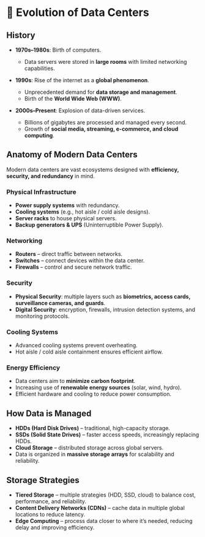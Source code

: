 # 🏢 Evolution of Data Centers

## History
- **1970s–1980s**: Birth of computers.  
  - Data servers were stored in **large rooms** with limited networking capabilities.  

- **1990s**: Rise of the internet as a **global phenomenon**.  
  - Unprecedented demand for **data storage and management**.  
  - Birth of the **World Wide Web (WWW)**.  

- **2000s–Present**: Explosion of data-driven services.  
  - Billions of gigabytes are processed and managed every second.  
  - Growth of **social media, streaming, e-commerce, and cloud computing**.  


## Anatomy of Modern Data Centers
Modern data centers are vast ecosystems designed with **efficiency, security, and redundancy** in mind.

### Physical Infrastructure
- **Power supply systems** with redundancy.  
- **Cooling systems** (e.g., hot aisle / cold aisle designs).  
- **Server racks** to house physical servers.  
- **Backup generators & UPS** (Uninterruptible Power Supply).  

### Networking
- **Routers** – direct traffic between networks.  
- **Switches** – connect devices within the data center.  
- **Firewalls** – control and secure network traffic.  

### Security
- **Physical Security**: multiple layers such as **biometrics, access cards, surveillance cameras, and guards**.  
- **Digital Security**: encryption, firewalls, intrusion detection systems, and monitoring protocols.  

### Cooling Systems
- Advanced cooling systems prevent overheating.  
- Hot aisle / cold aisle containment ensures efficient airflow.  

### Energy Efficiency
- Data centers aim to **minimize carbon footprint**.  
- Increasing use of **renewable energy sources** (solar, wind, hydro).  
- Efficient hardware and cooling to reduce power consumption.  


## How Data is Managed
- **HDDs (Hard Disk Drives)** – traditional, high-capacity storage.  
- **SSDs (Solid State Drives)** – faster access speeds, increasingly replacing HDDs.  
- **Cloud Storage** – distributed storage across global servers.  
- Data is organized in **massive storage arrays** for scalability and reliability.  


## Storage Strategies
- **Tiered Storage** – multiple strategies (HDD, SSD, cloud) to balance cost, performance, and reliability.  
- **Content Delivery Networks (CDNs)** – cache data in multiple global locations to reduce latency.  
- **Edge Computing** – process data closer to where it’s needed, reducing delay and improving efficiency.  
